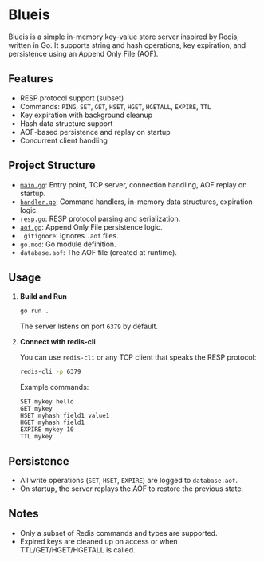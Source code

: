 # Blueis

Blueis is a simple in-memory key-value store server inspired by Redis, written in Go. It supports string and hash operations, key expiration, and persistence using an Append Only File (AOF).

## Features

- RESP protocol support (subset)
- Commands: `PING`, `SET`, `GET`, `HSET`, `HGET`, `HGETALL`, `EXPIRE`, `TTL`
- Key expiration with background cleanup
- Hash data structure support
- AOF-based persistence and replay on startup
- Concurrent client handling

## Project Structure

- [`main.go`](main.go): Entry point, TCP server, connection handling, AOF replay on startup.
- [`handler.go`](handler.go): Command handlers, in-memory data structures, expiration logic.
- [`resp.go`](resp.go): RESP protocol parsing and serialization.
- [`aof.go`](aof.go): Append Only File persistence logic.
- `.gitignore`: Ignores `.aof` files.
- `go.mod`: Go module definition.
- `database.aof`: The AOF file (created at runtime).

## Usage

1. **Build and Run**

   ```sh
   go run .
   ```

   The server listens on port `6379` by default.

2. **Connect with redis-cli**

   You can use `redis-cli` or any TCP client that speaks the RESP protocol:

   ```sh
   redis-cli -p 6379
   ```

   Example commands:

   ```
   SET mykey hello
   GET mykey
   HSET myhash field1 value1
   HGET myhash field1
   EXPIRE mykey 10
   TTL mykey
   ```

## Persistence

- All write operations (`SET`, `HSET`, `EXPIRE`) are logged to `database.aof`.
- On startup, the server replays the AOF to restore the previous state.

## Notes

- Only a subset of Redis commands and types are supported.
- Expired keys are cleaned up on access or when TTL/GET/HGET/HGETALL is called.

